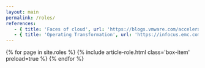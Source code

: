 ```yaml
---
layout: main
permalink: /roles/
references:
   - { title: 'Faces of cloud', url: 'https://blogs.vmware.com/accelerate/2013/02/is-your-organization-ready-for-the-software-defined-data-center.html' }
   - { title: 'Operating Transformation', url: 'https://infocus.emc.com/choong_kengleong/cloud-operating-model-transformation/' }
---
```


<main class="home" id="post" role="main" itemprop="mainContentOfPage" itemscope="itemscope" itemtype="http://schema.org/Blog">
   <div class="index">
    <div id="grid" class="row flex-grid float-right">
    {% for page in site.roles %}
       {% include article-role.html  class='box-item' preload=true %}
    {% endfor %}
    </div>	
	</div>	 
</main>